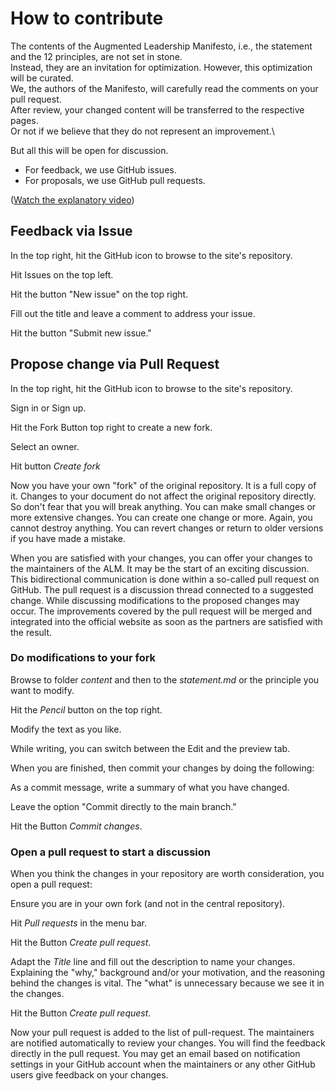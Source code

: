 # How to contribute

The contents of the Augmented Leadership Manifesto, i.e., the statement and the 12 principles, are not set in stone.\
Instead, they are an invitation for optimization. However, this optimization will be curated.\
We, the authors of the Manifesto, will carefully read the comments on your pull request.\
After review, your changed content will be transferred to the respective pages.\
Or not if we believe that they do not represent an improvement.\

But all this will be open for discussion.

* For feedback, we use GitHub issues.
* For proposals, we use GitHub pull requests.

([Watch the explanatory video](https://youtu.be/QGzYjghjfmo))

## Feedback via Issue

In the top right, hit the GitHub icon to browse to the site's repository.

Hit Issues on the top left.

Hit the button "New issue" on the top right.

Fill out the title and leave a comment to address your issue.

Hit the button "Submit new issue."


## Propose change via Pull Request

In the top right, hit the GitHub icon to browse to the site's repository.

Sign in or Sign up.

Hit the Fork Button top right to create a new fork.

Select an owner.

Hit button *Create fork*

Now you have your own "fork" of the original repository. It is a full copy of it. Changes to your document do not affect the original repository directly. So don't fear that you will break anything. You can make small changes or more extensive changes. You can create one change or more. Again, you cannot destroy anything. You can revert changes or return to older versions if you have made a mistake.

When you are satisfied with your changes, you can offer your changes to the maintainers of the ALM. It may be the start of an exciting discussion. This bidirectional communication is done within a so-called pull request on GitHub. The pull request is a discussion thread connected to a suggested change. While discussing modifications to the proposed changes may occur. The improvements covered by the pull request will be merged and integrated into the official website as soon as the partners are satisfied with the result.


### Do modifications to your fork

Browse to folder *content* and then to the *statement.md* or the principle you want to modify.

Hit the *Pencil* button on the top right.

Modify the text as you like.

While writing, you can switch between the Edit and the preview tab.

When you are finished, then commit your changes by doing the following:

As a commit message, write a summary of what you have changed.

Leave the option "Commit directly to the main branch."

Hit the Button *Commit changes*.


### Open a pull request to start a discussion

When you think the changes in your repository are worth consideration, you open a pull request:

Ensure you are in your own fork (and not in the central repository).

Hit *Pull requests* in the menu bar.

Hit the Button *Create pull request*.

Adapt the *Title* line and fill out the description to name your changes. Explaining the "why," background and/or your motivation, and the reasoning behind the changes is vital. The "what" is unnecessary because we see it in the changes.

Hit the Button *Create pull request*.

Now your pull request is added to the list of pull-request. The maintainers are notified automatically to review your changes. You will find the feedback directly in the pull request. You may get an email based on notification settings in your GitHub account when the maintainers or any other GitHub users give feedback on your changes.
